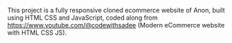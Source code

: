 This project is a fully responsive cloned ecommerce website of Anon, built using HTML CSS and JavaScript, coded along from https://www.youtube.com/@codewithsadee (Modern eCommerce website with HTML CSS JS).